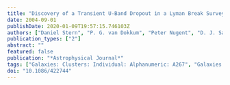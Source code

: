 ```yaml
---
title: "Discovery of a Transient U-Band Dropout in a Lyman Break Survey: A Tidally Disrupted Star at z=3.3?"
date: 2004-09-01
publishDate: 2020-01-09T19:57:15.746103Z
authors: ["Daniel Stern", "P. G. van Dokkum", "Peter Nugent", "D. J. Sand", "R. S. Ellis", "Mark Sullivan", "J. S. Bloom", "D. A. Frail", "J. -P. Kneib", "L. V. E. Koopmans", "Tommaso Treu"]
publication_types: ["2"]
abstract: ""
featured: false
publication: "*Astrophysical Journal*"
tags: ["Galaxies: Clusters: Individual: Alphanumeric: A267", "Galaxies: High-Redshift", "Stars: Flare", "Stars: Supernovae: General", "Astrophysics"]
doi: "10.1086/422744"
---
```


